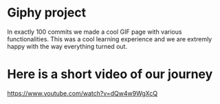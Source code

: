 # Giphy project

In exactly 100 commits we made a cool GIF page with various functionalities. This was a cool learning experience and we are extremly happy with the way everything turned out.

# Here is a short video of our journey

https://www.youtube.com/watch?v=dQw4w9WgXcQ
